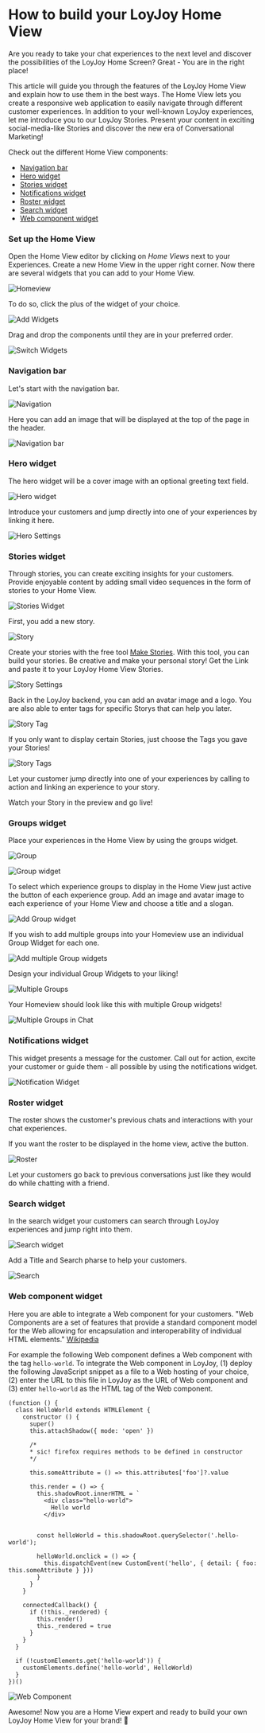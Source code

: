 # How to build your LoyJoy Home View

Are you ready to take your chat experiences to the next level and discover the possibilities of the LoyJoy Home Screen? Great - You are in the right place!

This article will guide you through the features of the LoyJoy Home View and explain how to use them in the best ways. The Home View lets you create a responsive web application to easily navigate through different customer experiences. In addition to your well-known LoyJoy experiences, let me introduce you to our LoyJoy Stories. Present your content in exciting social-media-like Stories and discover the new era of Conversational Marketing!


Check out the different Home View components:

- [Navigation bar](#navigation-bar)
- [Hero widget](#hero-widget)
- [Stories widget](#stories-widget)
- [Notifications widget](#notifications-widget)
- [Roster widget](#roster-widget)
- [Search widget](#search-widget)
- [Web component widget](#web-component-widget)


### Set up the Home View

Open the Home View editor by clicking on *Home Views* next to your Experiences. Create a new Home View in the upper right corner. Now there are several widgets that you can add to your Home View.

![Homeview](Homeviews.png "Homeview")

To do so, click the plus of the widget of your choice.

![Add Widgets](Add_widget.gif "Add Widgets")

Drag and drop the components until they are in your preferred order.

![Switch Widgets](Switch_widget.gif "Switch Widgets")

### Navigation bar

Let's start with the navigation bar.

![Navigation](navbar.png "Navigation")

Here you can add an image that will be displayed at the top of the page in the header.

![Navigation bar](Navigationbar.png "Navigation bar")

### Hero widget

The hero widget will be a cover image with an optional greeting text field.

![Hero widget](Hero_chat.png "Hero widget")

Introduce your customers and jump directly into one of your experiences by linking it here.

![Hero Settings](Hero_widget.png "Hero Settings")

### Stories widget

Through stories, you can create exciting insights for your customers. Provide enjoyable content by adding small video sequences in the form of stories to your Home View.

![Stories Widget](storieswid.png "Stories Widget")

First, you add a new story.

![Story](Story.gif "Story")

Create your stories with the free tool [Make Stories](https://makestories.io/). With this tool, you can build your stories. Be creative and make your personal story! Get the Link and paste it to your LoyJoy Home View Stories.

![Story Settings](Story_settings.png "Story Settings")

Back in the LoyJoy backend, you can add an avatar image and a logo. You are also able to enter tags for specific Storys that can help you later. 

![Story Tag](Tags_story.gif "Story Tag")

If you only want to display certain Stories, just choose the Tags you gave your Stories!

![Story Tags](Story_tags.png "Story Tags")

Let your customer jump directly into one of your experiences by calling to action and linking an experience to your story.

Watch your Story in the preview and go live!

### Groups widget

Place your experiences in the Home View by using the groups widget.

![Group](groupswid.png "Group")

![Group widget](Groupone.png "Group widget")

To select which experience groups to display in the Home View just active the button of each experience group. Add an image and avatar image to each experience of your Home View and choose a title and a slogan.

![Add Group widget](Add_Group.png "Add Group widget")

If you wish to add multiple groups into your Homeview use an individual Group Widget for each one. 

![Add multiple Group widgets](Group_Widget.png "Add multiple Group widgets")

Design your individual Group Widgets to your liking! 

![Multiple Groups](Grouptwo.png "Multiple Groups")

Your Homeview should look like this with multiple Group widgets!

![Multiple Groups in Chat](Groups.png "Multiple Groups in Chat")

### Notifications widget

This widget presents a message for the customer. Call out for action, excite your customer or guide them - all possible by using the notifications widget.

![Notification Widget](notwid.png "Notification Widget")

### Roster widget

The roster shows the customer's previous chats and interactions with your chat experiences.

If you want the roster to be displayed in the home view, active the button.

![Roster](Roster.gif "Roster")

Let your customers go back to previous conversations just like they would do while chatting with a friend.

### Search widget 

In the search widget your customers can search through LoyJoy experiences and jump right into them.

![Search widget](Search_Chat.png "Search widget")

Add a Title and Search pharse to help your customers. 

![Search](Search_Widget.png "Search")

### Web component widget 

Here you are able to integrate a Web component for your customers. "Web Components are a set of features that provide a standard component model for the Web allowing for encapsulation and interoperability of individual HTML elements." [Wikipedia](https://en.wikipedia.org/wiki/Web_Components)

For example the following Web component defines a Web component with the tag `hello-world`. To integrate the Web component in LoyJoy, (1) deploy the following JavaScript snippet as a file to a Web hosting of your choice, (2) enter the URL to this file in LoyJoy as the URL of Web component and (3) enter `hello-world` as the HTML tag of the Web component.

```
(function () {
  class HelloWorld extends HTMLElement {
    constructor () {
      super()
      this.attachShadow({ mode: 'open' })

      /*
      * sic! firefox requires methods to be defined in constructor
      */

      this.someAttribute = () => this.attributes['foo']?.value

      this.render = () => {
        this.shadowRoot.innerHTML = `
          <div class="hello-world">
            Hello world
          </div>
        

        const helloWorld = this.shadowRoot.querySelector('.hello-world');

        helloWorld.onclick = () => {
          this.dispatchEvent(new CustomEvent('hello', { detail: { foo: this.someAttribute } }))
        }
      }
    }

    connectedCallback() {
      if (!this._rendered) {
        this.render()
        this._rendered = true
      }
    }
  }

  if (!customElements.get('hello-world')) {
    customElements.define('hello-world', HelloWorld)
  }
})()
```

![Web Component](Web_component.png "Web Component")

Awesome! Now you are a Home View expert and ready to build your own LoyJoy Home View for your brand! :tada:
